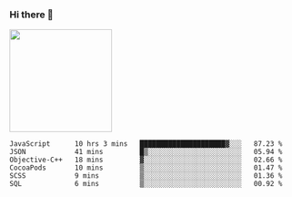 ### Hi there 👋

<!--
**hwolf0610/hwolf0610** is a ✨ _special_ ✨ repository because its `README.md` (this file) appears on your GitHub profile.

Here are some ideas to get you started:

- 🔭 I’m currently working on ...
- 🌱 I’m currently learning ...
- 👯 I’m looking to collaborate on ...
- 🤔 I’m looking for help with ...
- 💬 Ask me about ...
- 📫 How to reach me: ...
- 😄 Pronouns: ...
- ⚡ Fun fact: ...
-->

<img height="180em" src="https://github-readme-stats.vercel.app/api?username=hwolf0610&show_icons=true&hide_border=true&&count_private=true&include_all_commits=true" />


<!--START_SECTION:waka-->

```text
JavaScript      10 hrs 3 mins   █████████████████████▓░░░   87.23 %
JSON            41 mins         █▒░░░░░░░░░░░░░░░░░░░░░░░   05.94 %
Objective-C++   18 mins         ▓░░░░░░░░░░░░░░░░░░░░░░░░   02.66 %
CocoaPods       10 mins         ▒░░░░░░░░░░░░░░░░░░░░░░░░   01.47 %
SCSS            9 mins          ▒░░░░░░░░░░░░░░░░░░░░░░░░   01.36 %
SQL             6 mins          ▒░░░░░░░░░░░░░░░░░░░░░░░░   00.92 %
```

<!--END_SECTION:waka-->
